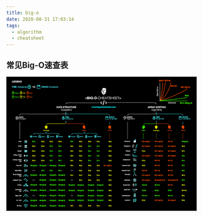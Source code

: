 ```yaml
---
title: big-o
date: 2020-08-31 17:03:14
tags:
  - algorithm
  - cheatsheet
---
```

## 常见Big-O速查表
![img](/img/big-O.png)


